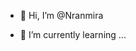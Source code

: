 - 👋 Hi, I’m @Nranmira
                    
  
- 🌱 I’m currently learning ...
  
  

<!---
Nranmira/Nranmira is a ✨ special ✨ repository because its `README.md` (this file) appears on your GitHub profile.
You can click the Preview link to take a look at your changes.
--->
